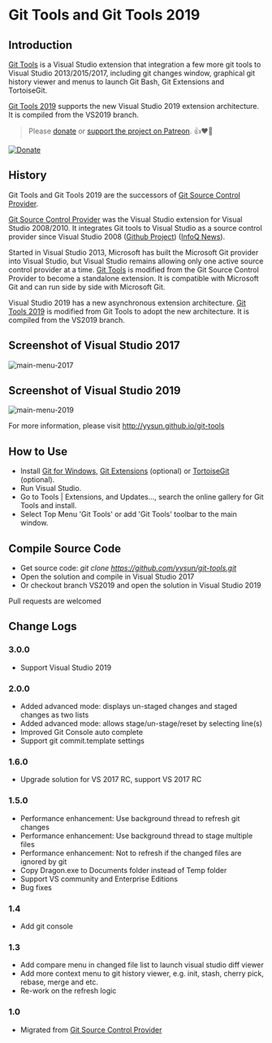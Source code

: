 # Git Tools and Git Tools 2019
## Introduction

[Git Tools](https://marketplace.visualstudio.com/items?itemName=yysun.GitTools) is a Visual Studio extension that integration a few more git tools to Visual Studio 2013/2015/2017, including git changes window, graphical git history viewer and menus to launch Git Bash, Git Extensions and TortoiseGit.

 [Git Tools 2019](https://marketplace.visualstudio.com/items?itemName=yysun.git-tools-2019) supports the new Visual Studio 2019 extension architecture. It is compiled from the VS2019 branch.


> Please [donate](https://www.paypal.com/cgi-bin/webscr?cmd=_donations&business=KBCLF3PZD6C98&lc=US&item_name=Git%20Tools%20for%20Visual%20Studio&currency_code=USD&bn=PP%2dDonationsBF%3abtn_donate_SM%2egif%3aNonHosted) or [support the project on Patreon](https://www.patreon.com/gittools). 👍❤️🙏


[![Donate](https://www.paypalobjects.com/en_US/i/btn/btn_donate_SM.gif)](https://www.paypal.com/cgi-bin/webscr?cmd=_donations&business=KBCLF3PZD6C98&lc=US&item_name=Git%20Tools%20for%20Visual%20Studio&currency_code=USD&bn=PP%2dDonationsBF%3abtn_donate_SM%2egif%3aNonHosted)

## History

Git Tools and Git Tools 2019 are the successors of [Git Source Control Provider](https://visualstudiogallery.msdn.microsoft.com/63a7e40d-4d71-4fbb-a23b-d262124b8f4c).


[Git Source Control Provider](https://marketplace.visualstudio.com/items?itemName=yysun.GitSourceControlProvider) was the Visual Studio extension for Visual Studio 2008/2010. It integrates Git tools to Visual Studio as a source control provider since Visual Studio 2008 ([Github Project](https://github.com/yysun/Git-Source-Control-Provider)) ([InfoQ News](https://www.infoq.com/news/2010/06/Git-Visual-Studio)).

Started in Visual Studio 2013, Microsoft has built the Microsoft Git provider into Visual Studio, but Visual Studio remains allowing only one active source control provider at a time. [Git Tools](https://marketplace.visualstudio.com/items?itemName=yysun.GitTools) is modified from the Git Source Control Provider to become a standalone extension. It is compatible with Microsoft Git and can run side by side with Microsoft Git.

Visual Studio 2019 has a new asynchronous extension architecture. [Git Tools 2019](https://marketplace.visualstudio.com/items?itemName=yysun.git-tools-2019) is modified from Git Tools to adopt the new architecture. It is compiled from the VS2019 branch.

## Screenshot of Visual Studio 2017
![main-menu-2017](https://cloud.githubusercontent.com/assets/170547/23336421/281f2002-fb9e-11e6-9cec-77362e6a553c.png)

## Screenshot of Visual Studio 2019
![main-menu-2019](https://github.com/yysun/git-tools/raw/VS2019/VSIXProject2019/art/main.png)

For more information, please visit http://yysun.github.io/git-tools


## How to Use

* Install [Git for Windows](http://code.google.com/p/msysgit), [Git Extensions](https://gitextensions.github.io) (optional) or [TortoiseGit](http://code.google.com/p/tortoisegit) (optional).
* Run Visual Studio.
* Go to Tools | Extensions, and Updates..., search the online gallery for Git Tools and install.
* Select Top Menu 'Git Tools' or add 'Git Tools' toolbar to the main window.

## Compile Source Code

* Get source code: _git clone https://github.com/yysun/git-tools.git_
* Open the solution and compile in Visual Studio 2017
* Or checkout branch VS2019 and open the solution in Visual Studio 2019

Pull requests are welcomed

## Change Logs

### 3.0.0

* Support Visual Studio 2019

### 2.0.0

* Added advanced mode: displays un-staged changes and staged changes as two lists
* Added advanced mode: allows stage/un-stage/reset by selecting line(s)
* Improved Git Console auto complete
* Support git commit.template settings

### 1.6.0

* Upgrade solution for VS 2017 RC, support VS 2017 RC

### 1.5.0

* Performance enhancement: Use background thread to refresh git changes
* Performance enhancement: Use background thread to stage multiple files
* Performance enhancement: Not to refresh if the changed files are ignored by git
* Copy Dragon.exe to Documents folder instead of Temp folder
* Support VS community and Enterprise Editions
* Bug fixes

### 1.4

* Add git console

### 1.3

* Add compare menu in changed file list to launch visual studio diff viewer
* Add more context menu to git history viewer, e.g. init, stash, cherry pick, rebase, merge and etc.
* Re-work on the refresh logic

### 1.0

* Migrated from [Git Source Control Provider](https://github.com/yysun/Git-Source-Control-Provider)
